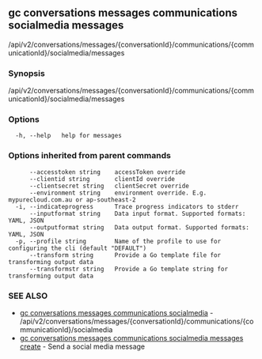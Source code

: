 ## gc conversations messages communications socialmedia messages

/api/v2/conversations/messages/{conversationId}/communications/{communicationId}/socialmedia/messages

### Synopsis

/api/v2/conversations/messages/{conversationId}/communications/{communicationId}/socialmedia/messages

### Options

```
  -h, --help   help for messages
```

### Options inherited from parent commands

```
      --accesstoken string    accessToken override
      --clientid string       clientId override
      --clientsecret string   clientSecret override
      --environment string    environment override. E.g. mypurecloud.com.au or ap-southeast-2
  -i, --indicateprogress      Trace progress indicators to stderr
      --inputformat string    Data input format. Supported formats: YAML, JSON
      --outputformat string   Data output format. Supported formats: YAML, JSON
  -p, --profile string        Name of the profile to use for configuring the cli (default "DEFAULT")
      --transform string      Provide a Go template file for transforming output data
      --transformstr string   Provide a Go template string for transforming output data
```

### SEE ALSO

* [gc conversations messages communications socialmedia](gc_conversations_messages_communications_socialmedia.html)	 - /api/v2/conversations/messages/{conversationId}/communications/{communicationId}/socialmedia
* [gc conversations messages communications socialmedia messages create](gc_conversations_messages_communications_socialmedia_messages_create.html)	 - Send a social media message


